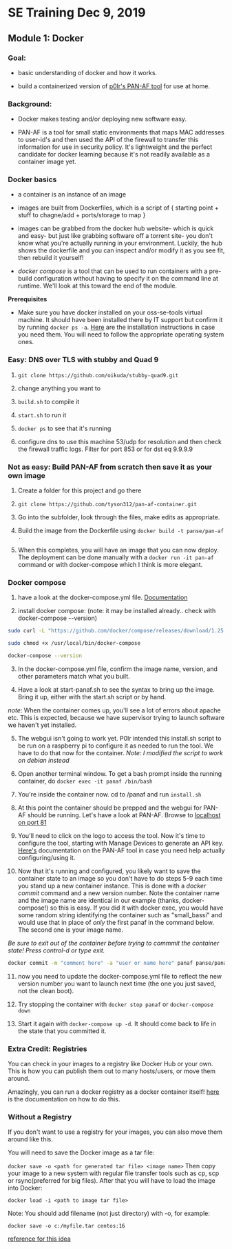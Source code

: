 # SE Training Dec 9, 2019

## Module 1: Docker

### Goal: 

* basic understanding of docker and how it works.

* build a containerized version of [p0lr's PAN-AF tool](https://github.com/p0lr/PAN-AF) for use at home.

### Background:

* Docker makes testing and/or deploying new software easy.

* PAN-AF is a tool for small static environments that maps MAC addresses to user-id's and then used the API of the firewall to transfer this information for use in security policy. It's lightweight and the perfect candidate for docker learning because it's not readily available as a container image yet.

### Docker basics

* a container is an instance of an image

* images are built from Dockerfiles, which is a script of { starting point + stuff to chagne/add + ports/storage to map }

* images can be grabbed from the docker hub website- which is quick and easy- but just like grabbing software off a torrent site- you don't know what you're actually running in your environment. Luckily, the hub shows the dockerfile and you can inspect and/or modify it as you see fit, then rebuild it yourself!

* _docker compose_ is a tool that can be used to run containers with a pre-build configuration without having to specify it on the command line at runtime. We'll look at this toward the end of the module.


**Prerequisites**

* Make sure you have docker installed on your oss-se-tools virtual machine. It should have been installed there by IT support but confirm it by running `docker ps -a`. [Here](https://docs.docker.com/v17.09/engine/installation/) are the installation instructions in case you need them. You will need to follow the appropriate operating system ones.


### Easy: DNS over TLS with stubby and Quad 9

1. `git clone https://github.com/oikuda/stubby-quad9.git`

2. change anything you want to

3. `build.sh` to compile it

4. `start.sh` to run it

5. `docker ps` to see that it's running

6. configure dns to use this machine 53/udp for resolution and then check the firewall traffic logs. Filter for port 853 or for dst eq 9.9.9.9


### Not as easy: Build PAN-AF from scratch then save it as your own image

1. Create a folder for this project and go there

2. `git clone https://github.com/tyson312/pan-af-container.git`

3. Go into the subfolder, look through the files, make edits as appropriate.

5. Build the image from the Dockerfile using `docker build -t panse/pan-af .`

6. When this completes, you will have an image that you can now deploy. The deployment can be done manually with a `docker run -it pan-af` command or with docker-compose which I think is more elegant.


### Docker compose

1. have a look at the docker-compose.yml file. [Documentation](https://docs.docker.com/compose/)

2. install docker compose: (note: it may be installed already.. check with docker-compose --version)
``` bash
sudo curl -L "https://github.com/docker/compose/releases/download/1.25.0/docker-compose-$(uname -s)-$(uname -m)" -o /usr/local/bin/docker-compose

sudo chmod +x /usr/local/bin/docker-compose

docker-compose --version
```

3. In the docker-compose.yml file, confirm the image name, version, and other parameters match what you built.

4. Have a look at start-panaf.sh to see the syntax to bring up the image. Bring it up, either with the start.sh script or by hand.

*note*: When the container comes up, you'll see a lot of errors about apache etc. This is expected, because we have supervisor trying to launch software we haven't yet installed. 

5. The webgui isn't going to work yet. P0lr intended this install.sh script to be run on a raspberry pi to configure it as needed to run the tool. We have to do that now for the container. _Note: I modified the script to work on debian instead_

6. Open another terminal window. To get a bash prompt inside the running container, do `docker exec -it panaf /bin/bash` 

7. You're inside the container now. cd to /panaf and run `install.sh`

8. At this point the container should be prepped and the webgui for PAN-AF should be running.  Let's have a look at PAN-AF. Browse to [localhost on port 81](http://localhost:81)

9. You'll need to click on the logo to access the tool. Now it's time to configure the tool, starting with Manage Devices to generate an API key. [Here's](https://github.com/p0lr/PAN-AF) documentation on the PAN-AF tool in case you need help actually configuring/using it.

10. Now that it's running and configured, you likely want to save the container state to an image so you don't have to do steps 5-9 each time you stand up a new container instance. This is done with a _docker commit_ command and a new version number. Note the container name and the image name are identical in our example (thanks, docker-compose!) so this is easy. If you did it with docker exec, you would have some random string identifying the container such as "small_bassi" and would use that in place of *only* the first panaf in the command below. The second one is your image name.

_Be sure to exit out of the container before trying to commmit the container state! Press control-d or type exit._

``` bash
docker commit -m "comment here" -a "user or name here" panaf panse/panaf:v1
```

11. now you need to update the docker-compose.yml file to reflect the new version number you want to launch next time (the one you just saved, not the clean boot).

12. Try stopping the container with `docker stop panaf` or `docker-compose down`

13. Start it again with `docker-compose up -d`. It should come back to life in the state that you committed it.

### Extra Credit: Registries

You can check in your images to a registry like Docker Hub or your own. This is how you can publish them out to many hosts/users, or move them around.

Amazingly, you can run a docker registry as a docker container itself! [here](https://docs.docker.com/registry/deploying/) is the documentation on how to do this.


### Without a Registry

If you don't want to use a registry for your images, you can also move them around like this.

You will need to save the Docker image as a tar file:

`docker save -o <path for generated tar file> <image name>`
Then copy your image to a new system with regular file transfer tools such as cp, scp or rsync(preferred for big files). After that you will have to load the image into Docker:

`docker load -i <path to image tar file>`

Note: You should add filename (not just directory) with -o, for example:

`docker save -o c:/myfile.tar centos:16`

  [reference for this idea](https://stackoverflow.com/questions/23935141/how-to-copy-docker-images-from-one-host-to-another-without-using-a-repository)
